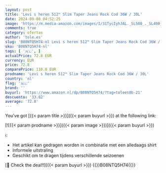 ```yaml
---
layout: post
title: 'Levi s heren 512™ Slim Taper Jeans Rock Cod 36W / 30L'
date: 2024-09-08 04:52:25
image: 'https://m.media-amazon.com/images/I/31TycIyhJAL._SL500_._SL400_.jpg'
comments: true
category: ofertas
author: 'tole.es'
slug: 'B08NTQ5H74-nl Levi s heren 512™ Slim Taper Jeans Rock Cod 36W / 30L'
sku: 'B08NTQ5H74-nl'
tags: [ '🇳🇱', ]
actualPrice: 72.8 EUR
currency: EUR
price: 72.8
comparePrice: 110.0 EUR
prodname: 'Levi s heren 512™ Slim Taper Jeans Rock Cod 36W / 30L'
country: 'nl'
flag: '🇳🇱'
brand: ''
buyurl: 'https://www.amazon.nl/dp/B08NTQ5H74/?tag=tolees0b-21'
descuento: '33.82'
average: '72.8'
---
```


You've got [{{< param title >}}]({{< param buyurl >}}) at the following link:

[![{{< param prodname >}}]({{< param image >}})]({{< param buyurl >}})

ℹ️:

- Het artikel kan gedragen worden in combinatie met een alledaags shirt
- Informele uitstraling
- Geschikt om te dragen tijdens verschillende seizoenen

[🛒 Check the deal!!]({{< param buyurl >}})
{{<world>}}B08NTQ5H74{{</world>}}
